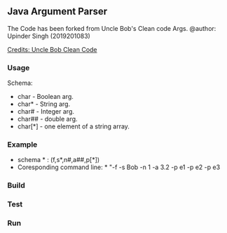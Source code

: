 ## Java Argument Parser
The Code has been forked from Uncle Bob's Clean code Args. 
@author: Upinder Singh (2019201083)

[Credits: Uncle Bob Clean Code](https://github.com/unclebob/javaargs)


### Usage
Schema:
 - char    - Boolean arg.
 - char*   - String arg.
 - char#   - Integer arg.
 - char##  - double arg.
 - char[*] - one element of a string array.

### Example 
* schema * : (f,s*,n#,a##,p[*])
* Coresponding command line: * "-f -s Bob -n 1 -a 3.2 -p e1 -p e2 -p e3

### Build
### Test
### Run
